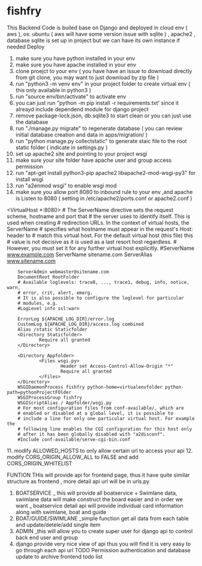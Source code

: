 # fishfry
This Backend Code is builed base on Django and deployed in cloud env ( aws ), os: ubuntu ( aws will have some version issue with sqlite ) , apache2 , database sqlite is set up in project but we can have its own instance if needed 
Deploy
1. make sure you have python installed in your env
2. make sure you have apache installed in your env
3. clone proejct to your env ( you have have an issue to download directly from git clone, you may want to just download by zip file ) 
4. run "python3 -m venv env" in your project folder to create virtual env ( this only available in python3 ) 
5. run "source env/bin/activate" to activate env 
6. you can just run "python -m pip install -r requirements.txt' since it alreayd include dependend module for django project 
7. remove package-lock.json, db.sqlite3 to start clean or you can just use the database 
8. run "./manage.py migrate" to regenerate database ( you can review initial database creation and data in apps/migration/ )
9. run "python manage.py collectstatic" to generate staic file to the root static folder ( indicate in settings.py ) 
10. set up apache2 site and pointing to your project wsgi
11. make sure your site folder have apache user and group access permission
12. run "apt-get install python3-pip apache2 libapache2-mod-wsgi-py3" for install wsgi 
13. run "a2enmod wsgi" to enable wsgi mod
14. make sure you allow port 8080 to inbound rule to your env ,and apache is Listen to 8080 ( setting in /etc/apache2/ports.conf or apache2.conf ) 

<VirtualHost *:8080>
        # The ServerName directive sets the request scheme, hostname and port that
        # the server uses to identify itself. This is used when creating
        # redirection URLs. In the context of virtual hosts, the ServerName
        # specifies what hostname must appear in the request's Host: header to
        # match this virtual host. For the default virtual host (this file) this
        # value is not decisive as it is used as a last resort host regardless.
        # However, you must set it for any further virtual host explicitly.
        #ServerName www.example.com
        ServerName sitename.com
        ServerAlias www.sitename.com

        ServerAdmin webmaster@sitename.com
        DocumentRoot RootFolder
        # Available loglevels: trace8, ..., trace1, debug, info, notice, warn,
        # error, crit, alert, emerg.
        # It is also possible to configure the loglevel for particular
        # modules, e.g.
        #LogLevel info ssl:warn

        ErrorLog ${APACHE_LOG_DIR}/error.log
        CustomLog ${APACHE_LOG_DIR}/access.log combined
        Alias /static Staticfolder
        <Directory Staticfolder>
                Require all granted
        </Directory>

        <Directory Appfolder>
                <Files wsgi.py>
                        Header set Access-Control-Allow-Origin "*"
                        Require all granted
                </Files>
        </Directory>
        WSGIDaemonProcess fishfry python-home=virtualenvfolder python-path=pythonProjectFOlder
        WSGIProcessGroup fishfry
        WSGIScriptAlias / Appfolder/wsgi.py
        # For most configuration files from conf-available/, which are
        # enabled or disabled at a global level, it is possible to
        # include a line for only one particular virtual host. For example the
        # following line enables the CGI configuration for this host only
        # after it has been globally disabled with "a2disconf".
        #Include conf-available/serve-cgi-bin.conf
</VirtualHost>
11. modify ALLOWED_HOSTS to only allow certain url to access your api 
12. modify CORS_ORIGIN_ALLOW_ALL to FALSE and add CORS_ORIGIN_WHITELIST

FUNTION
THis will provide api for frontend page, thus it have quite similar structure as frontend , more detail api url will be in urls.py 
1. BOATSERVICE
_ this will provide all boatservice + Swimlane data, swimlane data will make construct the board easier and in order we want 
_ boatservice detail api will provide individual card information along with swimlane, boat and guide 
2. BOAT/GUIDE/SWIMLANE
_simple function get all data from each table and update/detele/add single item 
3. ADMIN
_this will allow you to create super user for django api to control back end user and group
4. django provide very nice view of api thus you will find it is very easy to go through each api url 
TODO
Permission authentication and database update to archive frontend todo list

